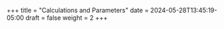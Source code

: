 +++
title = "Calculations and Parameters"
date = 2024-05-28T13:45:19-05:00
draft = false
weight = 2
+++

